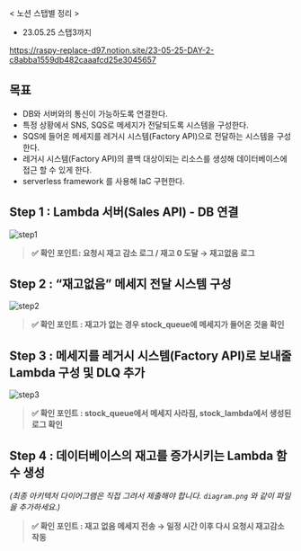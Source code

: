 < 노션 스탭별 정리 >
- 23.05.25 스탭3까지

https://raspy-replace-d97.notion.site/23-05-25-DAY-2-c8abba1559db482caaafcd25e3045657

## 목표
- DB와 서버와의 통신이 가능하도록 연결한다.
- 특정 상황에서 SNS, SQS로 메세지가 전달되도록 시스템을 구성한다.
- SQS에 들어온 메세지를 레거시 시스템(Factory API)으로 전달하는 시스템을 구성한다.
- 레거시 시스템(Factory API)의 콜백 대상이되는 리소스를 생성해 데이터베이스에 접근 할 수 있게 한다.
- serverless framework 를 사용해 IaC 구현한다.

## Step 1 : Lambda 서버(Sales API) - DB 연결

![step1](https://contents-img-jeonghun.s3.ap-northeast-2.amazonaws.com/project3/project3-project-step1.png)

> **✅ 확인 포인트: 요청시 재고 감소 로그 / 재고 0 도달 → 재고없음 로그**

## Step 2 : “재고없음” 메세지 전달 시스템 구성
![step2](https://contents-img-jeonghun.s3.ap-northeast-2.amazonaws.com/project3/project3-project-step2.png)

> **✅ 확인 포인트 : 재고가 없는 경우 stock_queue에 메세지가 들어온 것을 확인**

## Step 3 : 메세지를 레거시 시스템(Factory API)로 보내줄 Lambda 구성 및 DLQ 추가
![step3](https://contents-img-jeonghun.s3.ap-northeast-2.amazonaws.com/project3/project3-project-step3.png)

> **✅ 확인 포인트 : stock_queue에서 메세지 사라짐, stock_lambda에서 생성된 로그 확인**

## Step 4 : 데이터베이스의 재고를 증가시키는 Lambda 함수 생성

_(최종 아키텍처 다이어그램은 직접 그려서 제출해야 합니다. `diagram.png` 와 같이 파일을 추가하세요.)_

> **✅ 확인 포인트 : 재고 없음 메세지 전송 → 일정 시간 이후 다시 요청시 재고감소 작동**
